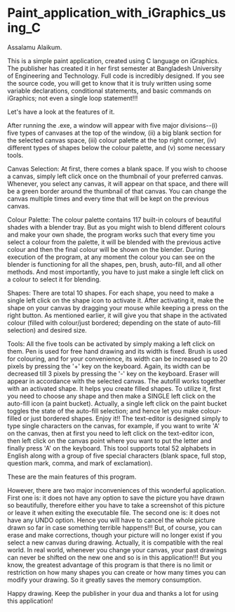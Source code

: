 # Paint_application_with_iGraphics_using_C
Assalamu Alaikum.

This is a simple paint application, created using C language on iGraphics. The publisher has created it in her first semester at Bangladesh University of Engineering and Technology. Full code is incredibly designed. If you see the source code, you will get to know that it is truly written using some variable declarations, conditional statements, and basic commands on iGraphics; not even a single loop statement!!! 

Let's have a look at the features of it.

After running the .exe, a window will appear with five major divisions--(i) five types of canvases at the top of the window, (ii) a big blank section for the selected canvas space, (iii) colour palette at the top right corner, (iv) different types of shapes below the colour palette, and (v) some necessary tools.

Canvas Selection: 
At first, there comes a blank space. If you wish to choose a canvas, simply left click once on the thumbnail of your preferred canvas. Whenever, you select any canvas, it will appear on that space, and there will be a green border around the thumbnail of that canvas. You can change the canvas multiple times and every time that will be kept on the previous canvas. 

Colour Palette:
The colour palette contains 117 built-in colours of beautiful shades with a blender tray. But as you might wish to blend different colours and make your own shade, the program works such that every time you select a colour from the palette, it will be blended with the previous active colour and then the final colour will be shown on the blender. During execution of the program, at any moment the colour you can see on the blender is  functioning for all the shapes, pen, brush, auto-fill, and all other methods. And most importantly, you have to just make a single left click on a colour to select it for blending. 

Shapes:
There are total 10 shapes. For each shape, you need to make a single left click on the shape icon to activate it. After activating it, make the shape on your canvas by dragging your mouse while keeping a press on the right button. As mentioned earlier, it will give you that shape in the activated colour (filled with colour/just bordered; depending on the state of auto-fill selection)  and desired size.

Tools:
All the five tools can be activated by simply making a left click on them. Pen is used for free hand drawing and its width is fixed. Brush is used for colouring, and for your convenience, its width can be increased up to 20 pixels by pressing the '+' key on the keyboard. Again, its width can be decreased till 3 pixels by pressing the '-' key on the keyboard. Eraser will appear in accordance with the selected canvas. The autofill works together with an activated shape. It helps you create filled shapes. To utilize it, first you need to choose any shape and then make a SINGLE left click on the auto-fill icon (a paint bucket). Actually, a single left click on the paint bucket toggles the state of the auto-fill selection; and hence let you make colour-filled or just bordered shapes. Enjoy it!! The text-editor is designed simply to type single characters on the canvas, for example, if you want to write 'A' on the canvas, then at first you need to left click on the text-editor icon, then left click on the canvas point where you want to put the letter and finally press 'A' on the keyboard. This tool supports total 52 alphabets in English along with a group of five special characters (blank space, full stop, question mark, comma, and mark of exclamation). 

These are the main features of this program.

However, there are two major inconveniences  of this wonderful application. First one is: it does not have any option to save the picture you have drawn so beautifully, therefore either you have to take a screenshot of this picture or leave it when exiting the executable file. The second one is: it does not have any UNDO option. Hence you will have to cancel the whole picture drawn so far in case something terrible happens!!! But, of course, you can erase and make corrections,  though your picture will no longer exist if you select a new canvas during drawing. Actually, it is compatible with the real world. In real world, whenever you change your canvas, your past drawings can never be shifted on the new one and so is in this application!!! But you know, the greatest advantage of this program is that there is no limit or restriction on how many shapes you can create or how many times you can modify your drawing. So it greatly saves the memory consumption.

Happy drawing. Keep the publisher in your dua and thanks a lot for using this application!
